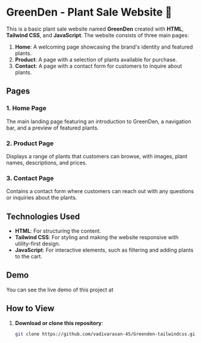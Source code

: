 # GreenDen - Plant Sale Website 🌿

This is a basic plant sale website named **GreenDen** created with **HTML**, **Tailwind CSS**, and **JavaScript**. The website consists of three main pages:

1. **Home**: A welcoming page showcasing the brand's identity and featured plants.
2. **Product**: A page with a selection of plants available for purchase.
3. **Contact**: A page with a contact form for customers to inquire about plants.

## Pages

### 1. Home Page
The main landing page featuring an introduction to GreenDen, a navigation bar, and a preview of featured plants.

### 2. Product Page
Displays a range of plants that customers can browse, with images, plant names, descriptions, and prices.

### 3. Contact Page
Contains a contact form where customers can reach out with any questions or inquiries about the plants.

## Technologies Used

- **HTML**: For structuring the content.
- **Tailwind CSS**: For styling and making the website responsive with utility-first design.
- **JavaScript**: For interactive elements, such as filtering and adding plants to the cart.

## Demo

You can see the live demo of this project at 

## How to View

1. **Download or clone this repository**:
   ```bash
   git clone https://github.com/vadivarasan-45/Greenden-tailwindcss.git
